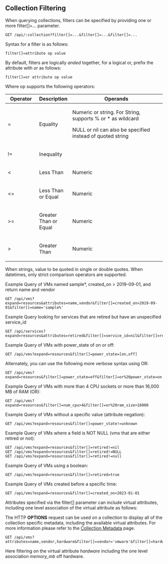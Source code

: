 ---
---

## Collection Filtering

When querying collections, filters can be specified by providing one or
more filter\[\]=…​ parameter.

    GET /api/:collection?filter[]=...&filter[]=...&filter[]=...

Syntax for a filter is as follows:

    filter[]=attribute op value

By default, filters are logically *anded* together, for a logical or,
prefix the attribute with *or* as follows:

    filter[]=or attribute op value

Where op supports the following operators:

<table>
<colgroup>
<col style="width: 20%" />
<col style="width: 20%" />
<col style="width: 60%" />
</colgroup>
<thead>
<tr class="header">
<th>Operator</th>
<th>Description</th>
<th>Operands</th>
</tr>
</thead>
<tbody>
<tr class="odd">
<td><p>=</p></td>
<td><p>Equality</p></td>
<td><p>Numeric or string. For String, supports % or * as wildcard</p>
<p>NULL or nil can also be specified instead of quoted string</p></td>
</tr>
<tr class="even">
<td><p>!=</p></td>
<td><p>Inequality</p></td>
<td></td>
</tr>
<tr class="odd">
<td><p>&lt;</p></td>
<td><p>Less Than</p></td>
<td><p>Numeric</p></td>
</tr>
<tr class="even">
<td><p>&lt;=</p></td>
<td><p>Less Than or Equal</p></td>
<td><p>Numeric</p></td>
</tr>
<tr class="odd">
<td><p>&gt;=</p></td>
<td><p>Greater Than or Equal</p></td>
<td><p>Numeric</p></td>
</tr>
<tr class="even">
<td><p>&gt;</p></td>
<td><p>Greater Than</p></td>
<td><p>Numeric</p></td>
</tr>
</tbody>
</table>

When strings, value to be quoted in single or double quotes. When
datetimes, only strict comparison operators are supported.

Example Query of VMs named sample\*, created\_on \> 2019-09-01, and return
name and vendor

    GET /api/vms?expand=resources&attributes=name,vendor&filter[]=created_on>2019-09-01&filter[]=name='sample%'

Example Query looking for services that are retired but have an
unspecified service\_id

    GET /api/services?expand=resources&attributes=retired&filter[]=service_id=nil&filter[]=retired=true

Example Query of VMs with power_state of on or off:

    GET /api/vms?expand=resources&filter[]=power_state=[on,off]

Alternately, you can use the following more verbose syntax using OR:

    GET /api/vms?expand=resources&filter[]=power_state=off&filter[]=or%20power_state=on

Example Query of VMs with more than 4 CPU sockets or more than 16,000 MB of RAM (OR):

    GET /api/vms?expand=resources&filter[]=num_cpu>4&filter[]=or%20ram_size>16000

Example Query of VMs without a specific value (attribute negation):

    GET /api/vms?expand=resources&filter[]=power_state!=unknown

Example Query of VMs where a field is NOT NULL (vms that are either retired or not):

    GET /api/vms?expand=resources&filter[]=retired!=nil
    GET /api/vms?expand=resources&filter[]=retired!=NULL
    GET /api/vms?expand=resources&filter[]=retired!=null

Example Query of VMs using a boolean:

    GET /api/vms?expand=resources&filter[]=retired=true

Example Query of VMs created before a specific time:

    GET /api/vms?expand=resources&filter[]=created_on<2023-01-01

Attributes specified via the filter\[\] parameter can include virtual
attributes, including one level association of the virtual attribute as
follows:

The HTTP **OPTIONS** request can be used on a collection to display all
of the collection specific metadata, including the available virtual
attributes. For more information please refer to the [Collection
Metadata](../appendices/collection_metadata.html) page.

    GET /api/vms?attributes=name,vendor,hardware&filter[]=vendor='vmware'&filter[]=hardware.memory_mb>=8192

Here filtering on the virtual attribute *hardware* including the one
level association *memory\_mb* off hardware.
